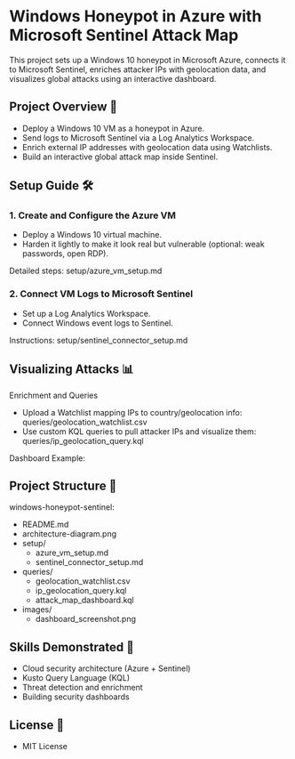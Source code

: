 # Windows Honeypot in Azure with Microsoft Sentinel Attack Map
This project sets up a Windows 10 honeypot in Microsoft Azure, connects it to Microsoft Sentinel, enriches attacker IPs with geolocation data, and visualizes global attacks using an interactive dashboard.

## Project Overview 🚀 
- Deploy a Windows 10 VM as a honeypot in Azure.
- Send logs to Microsoft Sentinel via a Log Analytics Workspace.
- Enrich external IP addresses with geolocation data using Watchlists.
- Build an interactive global attack map inside Sentinel.

## Setup Guide 🛠️
### 1. Create and Configure the Azure VM
- Deploy a Windows 10 virtual machine.
- Harden it lightly to make it look real but vulnerable (optional: weak passwords, open RDP).
  
Detailed steps: setup/azure_vm_setup.md

### 2. Connect VM Logs to Microsoft Sentinel
- Set up a Log Analytics Workspace.
- Connect Windows event logs to Sentinel.

Instructions: setup/sentinel_connector_setup.md

## Visualizing Attacks 📊 
Enrichment and Queries
- Upload a Watchlist mapping IPs to country/geolocation info: queries/geolocation_watchlist.csv
- Use custom KQL queries to pull attacker IPs and visualize them: queries/ip_geolocation_query.kql

Dashboard Example:

## Project Structure 📂
windows-honeypot-sentinel:
* README.md
* architecture-diagram.png
* setup/
    - azure_vm_setup.md
    - sentinel_connector_setup.md
* queries/
    - geolocation_watchlist.csv
    - ip_geolocation_query.kql
    - attack_map_dashboard.kql
* images/
    - dashboard_screenshot.png
    
## Skills Demonstrated 🧠
- Cloud security architecture (Azure + Sentinel)
- Kusto Query Language (KQL)
- Threat detection and enrichment
- Building security dashboards

## License 📜
- MIT License
